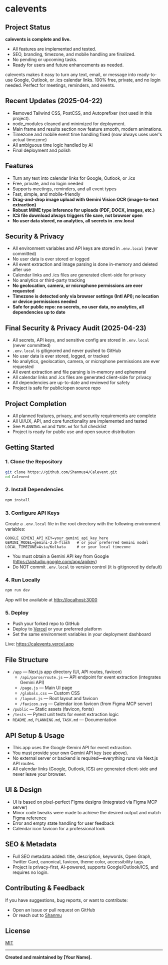 # calevents

## Project Status

**calevents is complete and live.**

- All features are implemented and tested.
- SEO, branding, timezone, and mobile handling are finalized.
- No pending or upcoming tasks.
- Ready for users and future enhancements as needed.

calevents makes it easy to turn any text, email, or message into ready-to-use Google, Outlook, or .ics calendar links. 100% free, private, and no login needed. Perfect for meetings, reminders, and events.

## Recent Updates (2025-04-22)
- Removed Tailwind CSS, PostCSS, and Autoprefixer (not used in this project).
- node_modules cleaned and minimized for deployment.
- Main frame and results section now feature smooth, modern animations.
- Timezone and mobile event time handling fixed (now always uses user's actual timezone)
- All ambiguous time logic handled by AI
- Final deployment and polish

## Features
- Turn any text into calendar links for Google, Outlook, or .ics
- Free, private, and no login needed
- Supports meetings, reminders, and all event types
- Fast, simple, and mobile-friendly
- **Drag-and-drop image upload with Gemini Vision OCR (image-to-text extraction)**
- **Robust MIME type inference for uploads (PDF, DOCX, images, etc.)**
- **ICS file download always triggers file save, not browser open**
- **No user data stored, no analytics, all secrets in .env.local**

## Security & Privacy
- All environment variables and API keys are stored in `.env.local` (never committed)
- No user data is ever stored or logged
- All event extraction and image parsing is done in-memory and deleted after use
- Calendar links and .ics files are generated client-side for privacy
- No analytics or third-party tracking
- **No geolocation, camera, or microphone permissions are ever requested**
- **Timezone is detected only via browser settings (Intl API); no location or device permissions needed**
- **Safe for public repo: no secrets, no user data, no analytics, all dependencies up to date**

## Final Security & Privacy Audit (2025-04-23)
- All secrets, API keys, and sensitive config are stored in `.env.local` (never committed)
- `.env.local` is gitignored and never pushed to GitHub
- No user data is ever stored, logged, or tracked
- No analytics, geolocation, camera, or microphone permissions are ever requested
- All event extraction and file parsing is in-memory and ephemeral
- All calendar links and .ics files are generated client-side for privacy
- All dependencies are up-to-date and reviewed for safety
- Project is safe for public/open source repo

## Project Completion
- All planned features, privacy, and security requirements are complete
- All UI/UX, API, and core functionality are implemented and tested
- See `PLANNING.md` and `TASK.md` for full checklist
- Project is ready for public use and open source distribution

## Getting Started

### 1. Clone the Repository
```sh
git clone https://github.com/Shanmus4/Calevent.git
cd Calevent
```

### 2. Install Dependencies
```sh
npm install
```

### 3. Configure API Keys
Create a `.env.local` file in the root directory with the following environment variables:

```
GOOGLE_GEMINI_API_KEY=your_gemini_api_key_here
GEMINI_MODEL=gemini-2.0-flash   # or your preferred Gemini model
LOCAL_TIMEZONE=Asia/Kolkata     # or your local timezone
```
- You must obtain a Gemini API key from Google (https://aistudio.google.com/app/apikey)
- Do NOT commit `.env.local` to version control (it is gitignored by default)

### 4. Run Locally
```sh
npm run dev
```
App will be available at [http://localhost:3000](http://localhost:3000)

### 5. Deploy
- Push your forked repo to GitHub
- Deploy to [Vercel](https://vercel.com/) or your preferred platform
- Set the same environment variables in your deployment dashboard

Live: https://calevents.vercel.app

## File Structure
- `/app` — Next.js app directory (UI, API routes, favicon)
  - `/api/parse/route.js` — API endpoint for event extraction (integrates Gemini API)
  - `/page.js` — Main UI page
  - `/globals.css` — Custom CSS
  - `/layout.js` — Root layout and favicon
  - `/favicon.svg` — Calendar icon favicon (from Figma MCP server)
- `/public` — Static assets (favicon, fonts)
- `/tests` — Pytest unit tests for event extraction logic
- `README.md`, `PLANNING.md`, `TASK.md` — Documentation

## API Setup & Usage
- This app uses the Google Gemini API for event extraction.
- You must provide your own Gemini API key (see above).
- No external server or backend is required—everything runs via Next.js API routes.
- All calendar links (Google, Outlook, ICS) are generated client-side and never leave your browser.

## UI & Design
- UI is based on pixel-perfect Figma designs (integrated via Figma MCP server)
- Minor code tweaks were made to achieve the desired output and match Figma reference
- Error and empty state handling for user feedback
- Calendar icon favicon for a professional look

## SEO & Metadata
- Full SEO metadata added: title, description, keywords, Open Graph, Twitter Card, canonical, favicon, theme color, accessibility tags.
- Project is privacy-first, AI-powered, supports Google/Outlook/ICS, and requires no login.

## Contributing & Feedback
If you have suggestions, bug reports, or want to contribute:
- Open an issue or pull request on GitHub
- Or reach out to [Shanmu](https://shanmus4.framer.website/)

## License
[MIT](LICENSE)

---

**Created and maintained by [Your Name].**
